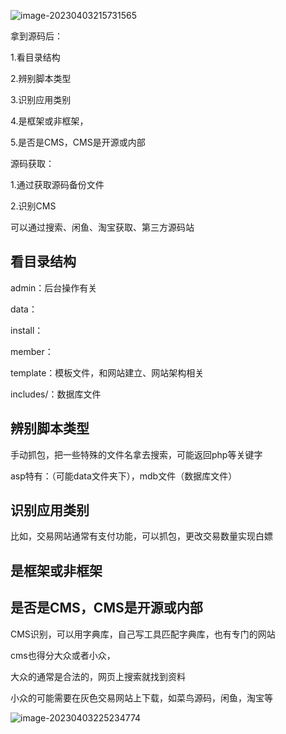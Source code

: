 ![image-20230403215731565](E:\AppData\Roaming\Typora\typora-user-images\image-20230403215731565.png)

拿到源码后：

1.看目录结构

2.辨别脚本类型

3.识别应用类别

4.是框架或非框架，

5.是否是CMS，CMS是开源或内部



源码获取：

1.通过获取源码备份文件

2.识别CMS

可以通过搜索、闲鱼、淘宝获取、第三方源码站



## 看目录结构

admin：后台操作有关

data：

install：

member：

template：模板文件，和网站建立、网站架构相关

includes/：数据库文件

## 辨别脚本类型

手动抓包，把一些特殊的文件名拿去搜索，可能返回php等关键字

asp特有：（可能data文件夹下），mdb文件（数据库文件）

## 识别应用类别

比如，交易网站通常有支付功能，可以抓包，更改交易数量实现白嫖

## 是框架或非框架

## 是否是CMS，CMS是开源或内部

CMS识别，可以用字典库，自己写工具匹配字典库，也有专门的网站

cms也得分大众或者小众，

大众的通常是合法的，网页上搜索就找到资料

小众的可能需要在灰色交易网站上下载，如菜鸟源码，闲鱼，淘宝等



![image-20230403225234774](E:\AppData\Roaming\Typora\typora-user-images\image-20230403225234774.png)